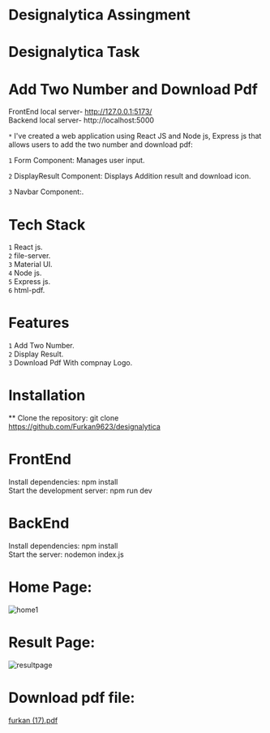 # Designalytica Assingment


# Designalytica Task


# Add Two Number and Download Pdf

 FrontEnd local server- http://127.0.0.1:5173/ <br>
 Backend local server- http://localhost:5000


`*` I've created a web application using React JS and Node js, Express js that allows users to add the two number and download pdf:

`1` Form Component: Manages user input. <br>

`2` DisplayResult Component: Displays Addition result and download icon. <br>

`3` Navbar Component:.

# Tech Stack
`1` React js. <br>
`2` file-server. <br>
`3` Material UI. <br>
`4` Node js. <br>
`5` Express js. <br>
`6` html-pdf. <br>

# Features
`1` Add Two Number. <br>
`2` Display Result. <br>
`3` Download Pdf With compnay Logo. <br>
 
 
# Installation

** Clone the repository: git clone https://github.com/Furkan9623/designalytica

# FrontEnd

 Install dependencies: npm install <br>
 Start the development server: npm run dev

# BackEnd

 Install dependencies: npm install <br>
 Start the  server: nodemon index.js
 
# Home Page:
  
![home1](https://github.com/Furkan9623/designalytica/assets/109727423/f7f6929a-d49a-4081-8214-15e3334cc170)


 
 #  Result Page:
 
![resultpage](https://github.com/Furkan9623/designalytica/assets/109727423/9132da75-011c-47d5-ae86-5bb3b00ec1e4)


 
 # Download pdf file:
 
[furkan (17).pdf](https://github.com/Furkan9623/designalytica/files/13641688/furkan.17.pdf)



